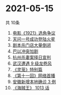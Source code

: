 # 2021-05-15
  共 10条

  <!-- BEGIN -->
  <!-- 最后更新时间:Sat May 15 2021 08:13:49 GMT+0000 (Coordinated Universal Time) -->
  1. [电影《1921》选角争议](https://www.zhihu.com/search?q=1921)
1. [天问一号成功登陆火星](https://www.zhihu.com/search?q=天问一号)
1. [剧本杀门店大量倒闭](https://www.zhihu.com/search?q=剧本杀)
1. [巴以冲突加剧](https://www.zhihu.com/search?q=巴以冲突)
1. [杭州杀妻案择日宣判](https://www.zhihu.com/search?q=杭州杀妻案)
1. [武汉遭遇 9 级龙卷风](https://www.zhihu.com/search?q=武汉龙卷风)
1. [《灵笼》特别篇](https://www.zhihu.com/search?q=灵笼)
1. [《第十一回》网络首播](https://www.zhihu.com/search?q=第十一回)
1. [安徽新增本地确诊 3 例](https://www.zhihu.com/search?q=安徽新增)
1. [《海贼王》 1013 话](https://www.zhihu.com/search?q=海贼王)
  <!-- END -->
  
